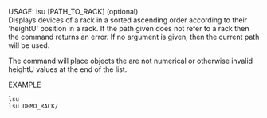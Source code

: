 USAGE: lsu [PATH_TO_RACK] (optional)    
Displays devices of a rack in a sorted ascending order according to their 'heightU' position in a rack. If the path given does not refer to a rack then the command returns an error. If no argument is given, then the current path will be used.   


The command will place objects the are not numerical or otherwise invalid heightU values at the end of the list.


EXAMPLE   

    lsu   
    lsu DEMO_RACK/